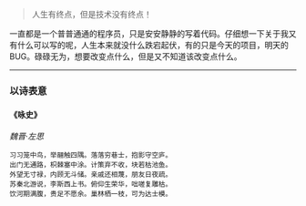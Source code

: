 > 人生有终点，但是技术没有终点！

一直都是一个普普通通的程序员，只是安安静静的写着代码。仔细想一下关于我又有什么可以写的呢，人生本来就没什么跌宕起伏，有的只是今天的项目，明天的BUG。碌碌无为，想要改变点什么，但是又不知道该改变点什么。

---

### 以诗表意

#### 《咏史》
*魏晋·左思*

    习习笼中鸟，举翮触四隅。落落穷巷士，抱影守空庐。
	出门无通路，枳棘塞中涂。计策弃不收，块若枯池鱼。
	外望无寸禄，内顾无斗储。亲戚还相蔑，朋友日夜疏。
	苏秦北游说，李斯西上书。俯仰生荣华，咄嗟复雕枯。
	饮河期满腹，贵足不愿余。巢林栖一枝，可为达士模。

